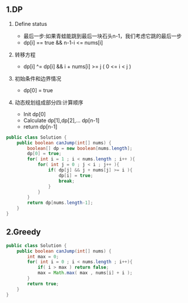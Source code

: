 ## 1.DP
1. Define status
	* 最后一步:如果青蛙能跳到最后一块石头n-1，我们考虑它跳的最后一步
	* dp[i] == true && n-1-i <= nums[i]

2. 转移方程
	* dp[i] ^= dp[i] && i + nums[i] >= j ( 0 <= i < j )
3. 初始条件和边界情况
	* dp[0] = true
4. 动态规划组成部分四:计算顺序
	* Init dp[0] 
	* Calculate dp[1],dp[2],... dp[n-1]
	* return dp[n-1]

```java
public class Solution {
    public boolean canJump(int[] nums) {
        boolean[] dp = new boolean[nums.length];
        dp[0] = true;
        for( int i = 1 ; i < nums.length ; i++ ){
            for( int j = 0 ; j < i ; j++ ){
                if( dp[j] && j + nums[j] >= i ){
                    dp[i] = true;
                    break;
                }
            }
        }
        return dp[nums.length-1];
    }
}
```



## 2.Greedy
```java 
public class Solution {
    public boolean canJump(int[] nums) {
        int max = 0;
        for( int i = 0 ; i < nums.length ; i++){
            if( i > max ) return false;
            max = Math.max( max , nums[i] + i );
        }
        return true;
    }
}
```